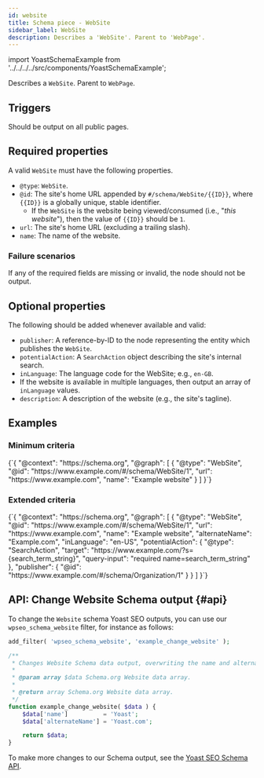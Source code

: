 ```yaml
---
id: website
title: Schema piece - WebSite
sidebar_label: WebSite
description: Describes a 'WebSite'. Parent to 'WebPage'.
---
```

import YoastSchemaExample from '../../../../src/components/YoastSchemaExample';

Describes a `WebSite`. Parent to `WebPage`.

## Triggers
Should be output on all public pages.

## Required properties
A valid `WebSite` must have the following properties.

* `@type`: `WebSite`.
* `@id`: The site's home URL appended by `#/schema/WebSite/{{ID}}`, where `{{ID}}` is a globally unique, stable identifier.
  * If the `WebSite` is the website being viewed/consumed (i.e., "*this website*"), then the value of `{{ID}}` should be `1`.
* `url`: The site's home URL (excluding a trailing slash).
* `name`: The name of the website.

### Failure scenarios
If any of the required fields are missing or invalid, the node should not be output.

## Optional properties
The following should be added whenever available and valid:

* `publisher`: A reference-by-ID to the node representing the entity which publishes the `WebSite`.
* `potentialAction`: A `SearchAction` object describing the site's internal search.
* `inLanguage`: The language code for the WebSite; e.g., `en-GB`.
 * If the website is available in multiple languages, then output an array of `inLanguage` values.
* `description`: A description of the website (e.g., the site's tagline).

## Examples

### Minimum criteria

<YoastSchemaExample>
{`{
      "@context": "https://schema.org",
      "@graph": [
          {
              "@type": "WebSite",
              "@id": "https://www.example.com/#/schema/WebSite/1",
              "url": "https://www.example.com",
              "name": "Example website"
          }
      ]
  }`}
</YoastSchemaExample>

### Extended criteria

<YoastSchemaExample>
{`{
      "@context": "https://schema.org",
      "@graph": [
          {
              "@type": "WebSite",
              "@id": "https://www.example.com/#/schema/WebSite/1",
              "url": "https://www.example.com",
              "name": "Example website",
              "alternateName": "Example.com",
              "inLanguage": "en-US",
              "potentialAction": {
                  "@type": "SearchAction",
                  "target": "https://www.example.com/?s={search_term_string}",
                  "query-input": "required name=search_term_string"
              },
              "publisher": {
                  "@id": "https://www.example.com/#/schema/Organization/1"
              }
          }
      ]
  }`}
</YoastSchemaExample>

## API: Change Website Schema output {#api}

To change the `Website` schema Yoast SEO outputs, you can use our `wpseo_schema_website` filter, for instance as follows:

```php
add_filter( 'wpseo_schema_website', 'example_change_website' );

/**
 * Changes Website Schema data output, overwriting the name and alternateName.
 *
 * @param array $data Schema.org Website data array.
 *
 * @return array Schema.org Website data array.
 */
function example_change_website( $data ) {
    $data['name']          = 'Yoast';
    $data['alternateName'] = 'Yoast.com';

    return $data;
}
```

To make more changes to our Schema output, see the [Yoast SEO Schema API](../api.md).
